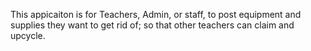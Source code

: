 This appicaiton is for Teachers, Admin, or staff, to post equipment and supplies they want to get rid of; so that other teachers can claim and upcycle.
